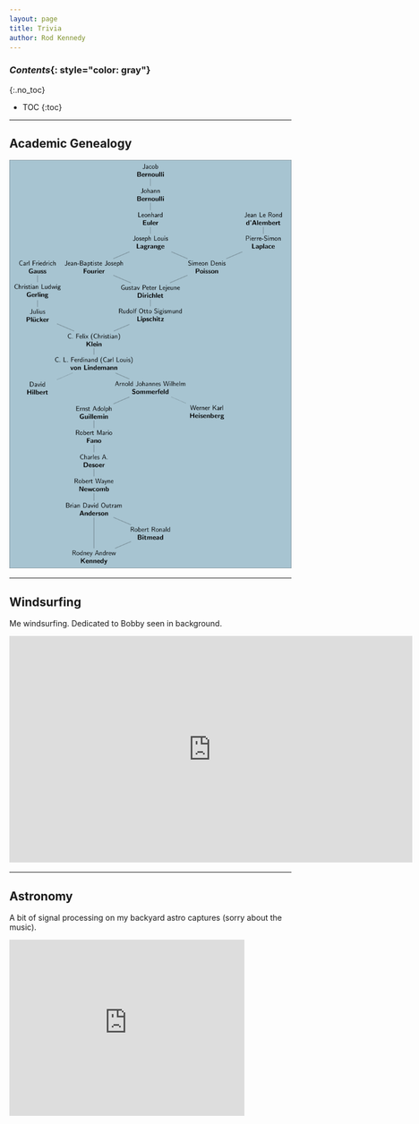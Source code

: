 ```yaml
---
layout: page
title: Trivia
author: Rod Kennedy
---
```


### *Contents*{: style="color: gray"}
{:.no_toc}

* TOC
{:toc}

---  

## Academic Genealogy

<img class="displayed" src="images/rak-genealogy.png" alt="genealogy">

---

## Windsurfing

Me windsurfing. Dedicated to Bobby seen in background.

<iframe width="720" height="405"
	src="https://www.youtube.com/embed/Zz5dUB4Ahbo?vq=hd720"
	frameborder="0" allowfullscreen>
</iframe>

---

## Astronomy

A bit of signal processing on my backyard astro captures (sorry about the music).

<iframe width="420" height="315"
	src="https://www.youtube.com/embed/oJhM9Wg8y-k"
	frameborder="0" allowfullscreen>
</iframe>
